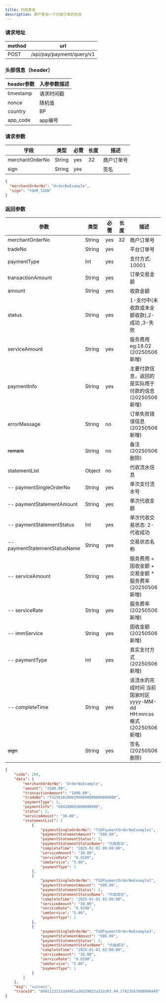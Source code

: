 ```yaml
---
title: 代收查询
description: 商户查询一个代收订单的状态
---
```


### 请求地址

| method | url                       |
| ------ | ------------------------- |
| POST   | /api/pay/payment/query/v1 |

### 头部信息（header）

| header参数                  | 入参参数描述 |
|---------------------------|--------|
| timestamp                 | 请求时间戳  |
| nonce                     | 随机值    |
| country                   | BP     |
| app_code                  | app编号  |

### 请求参数

| 字段            | 类型   | 必需 | 长度 | 描述       |
| --------------- | ------ | ---- | ---- | ---------- |
| merchantOrderNo | String | yes  | 32   | 商户订单号 |
| sign            | String | yes  |      | 签名       |

```json title=请求示例
{
  "merchantOrderNo": "OrderNoExample",
  "sign": "YOUR_SIGN"
}
```

### 返回参数

| 参数                            | 类型     | 必需 | 长度 | 描述                                                  |
|-------------------------------|--------| ---- |---|-----------------------------------------------------|
| merchantOrderNo               | String | yes  | 32 | 商户订单号                                               |
| tradeNo                       | String | yes  |   | 平台订单号                                               |
| paymentType                   | Int    | yes  |   | 支付方式: 10001                                         |
| transactionAmount             | String | yes  |   | 订单交易金额                                              |
| amount                        | String | yes  |   | 收款金额                                                |
| status                        | String | yes  |   | 1-支付中(未收款或未全额收款),2-成功 ,3-失败                         |
| serviceAmount                 | String | yes  |     | 服务费用  eg:18.02    (20250506新增)                      |
| paymentInfo                   | String | yes  |     | 主要付款信息，返回的是实际用于付款的信息     (20250506新增)               |
| errorMessage                  | String | no  |      | 订单失败错误信息       (20250506新增)                         |
| ~~remark~~                        | String | no   |   | 备注     (20250506删除)                                 |
| statementList                 | Object | no   |   | 代收流水信息                                              |
| -- paymentSingleOrderNo       | String | yes  |   | 单次支付流水号                                             |
| -- paymentStatementAmount     | String | yes  |   | 单次代收金额                                              |
| -- paymentStatementStatus     | Int    | yes  |   | 单次代收交易状态: 2-代收成功                                    |
| -- paymentStatementStatusName | String | yes  |   | 交易状态名称                                              |
| -- serviceAmount              | String | yes  |     | 服务费用  =  固收金额 +  交易金额 * 服务费率      (20250506新增)      |
| -- serviceRate                | String | yes  |     | 服务费率    (20250506新增)                                |
| -- immService                 | String | yes  |     | 固收金额    (20250506新增)                                |
| -- paymentType                | Int    | yes  |     | 真实支付方式  (20250506新增)                                |
| -- completeTime               | String    | yes  |     | 该流水的完成时间 当前国家时区 yyyy-MM-dd HH:mm:ss格式  (20250506新增) |
| ~~sign~~          | String | yes  |     | 签名             (20250506删除)                         |
```json title=返回示例
{
    "code": 200,
    "data": {
        "merchantOrderNo": "OrderNoExample",
        "amount": "1500.00",
        "transactionAmount": "1000.00",
        "tradeNo": "TS2501010001MX0000000000000000",
        "paymentType": 1,
        "paymentInfo": "684180093000000000",
        "status": 2,
        "serviceAmount": "30.00",
        "statementList": [
            {
                "paymentSingleOrderNo": "TSOPaymentOrderNoExample1",
                "paymentStatementAmount": "500.00",
                "paymentStatementStatus": 2,
                "paymentStatementStatusName": "代收成功",
                "completeTime": "2025-01-01 00:00:00",
                "serviceAmount": "10.00",
                "serviceRate": "0.0100",
                "immService": "5.00",
                "paymentType": 1
            },
            {
                "paymentSingleOrderNo": "TSOPaymentOrderNoExample2",
                "paymentStatementAmount": "500.00",
                "paymentStatementStatus": 2,
                "paymentStatementStatusName": "代收成功",
                "completeTime": "2025-01-01 01:00:00",
                "serviceAmount": "10.00",
                "serviceRate": "0.0100",
                "immService": "5.00",
                "paymentType": 1
            },
            {
                "paymentSingleOrderNo": "TSOPaymentOrderNoExample3",
                "paymentStatementAmount": "500.00",
                "paymentStatementStatus": 2,
                "paymentStatementStatusName": "代收成功",
                "completeTime": "2025-01-01 02:00:00",
                "serviceAmount": "10.00",
                "serviceRate": "0.0100",
                "immService": "5.00",
                "paymentType": 1
            }
        ]
    },
    "msg": "success",
    "traceId": "0801113131dd4951a36d19022a31b303.94.17423567008990449"
}
```
